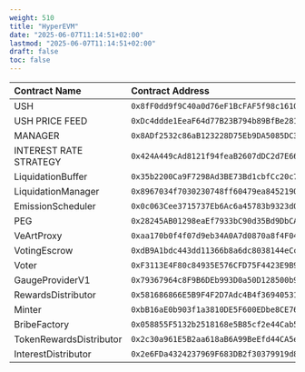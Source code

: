 ```yaml
---
weight: 510
title: "HyperEVM"
date: "2025-06-07T11:14:51+02:00"
lastmod: "2025-06-07T11:14:51+02:00"
draft: false
toc: false
---
```


| Contract Name | Contract Address |
|:--------------|:-----------------|
| USH | `0x8fF0dd9f9C40a0d76eF1BcFAF5f98c1610c74Bd8` |
| USH PRICE FEED | `0xDc4ddde1EeaF64d77B23B794b89BfBe281B5Ce35` |
| MANAGER | `0x8ADf2532c86aB123228D75Eb9DA5085DC3eAf5b9` |
| INTEREST RATE STRATEGY | `0x424A449cAd8121f94feaB2607dDC2d7E66934BfB` |
| LiquidationBuffer | `0x35b2200Ca9F7298Ad3BE73Bd1cbfCc20c7886578` |
| LiquidationManager | `0x8967034f7030230748ff60479ea8452190CfD114` |
| EmissionScheduler | `0x0c063Cee3715737Eb6Ac6a45783b9323d05c6F1F` |
| PEG | `0x28245AB01298eaEf7933bC90d35Bd9DbCA5C89DB` |
| VeArtProxy | `0xaa170b0f4f07d9eb34A0A7d0870a8f4F04663ca8` |
| VotingEscrow | `0xdB9A1bdc443dd11366b8a6dc8038144eCc4D4E23` |
| Voter | `0xF3113E4F80c84935E576CFD75F4423E9B911908A` |
| GaugeProviderV1 | `0x79367964c8F9B6DEb993D0a50D128500b9686583` |
| RewardsDistributor | `0x581686866E5B9F4F2D7Adc4B4f36940531283C49` |
| Minter | `0xbB16aE0b903f1a3810DE5F600EDbe8CE76a93ba1` |
| BribeFactory | `0x058855F5132b2518168e5B85cf2e44Cab57E0FF1` |
| TokenRewardsDistributor | `0x2c30a961E5B2aa618aB6A99BeEfd44CA5e7828aF` |
| InterestDistributor | `0x2e6FDa4324237969F683DB2f30379919d86290d2` |
